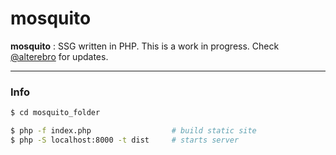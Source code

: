 # mosquito

**mosquito** : SSG written in PHP.
This is a work in progress. Check [@alterebro](https://twitter.com/alterebro) for updates.

---
### Info

```bash
$ cd mosquito_folder

$ php -f index.php   				# build static site
$ php -S localhost:8000 -t dist 	# starts server
```
